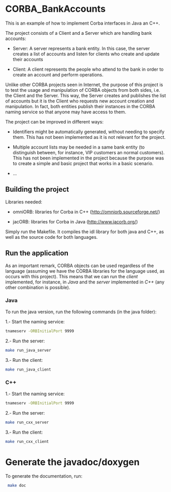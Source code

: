 # CORBA_BankAccounts
This is an example of how to implement Corba interfaces in Java an C++.

The project consists of a Client and a Server which are handling bank accounts:

- Server: A server represents a bank entity. In this case, the server creates a list of accounts and listen for clients who create and update their accounts

- Client: A client represents the people who attend to the bank in order to create an account and perform operations.

Unlike other CORBA projects seen in Internet, the purpose of this project is to test the usage and manipulation of CORBA objects from both sides, i.e. the Client and the Server. This way, the Server creates and publishes the list of accounts but it is the Client who requests new account creation and manipulation. In fact, both entities publish their instances in the CORBA naming service so that anyone may have access to them.

The project can be improved in different ways:

* Identifiers might be automatically generated, without needing to specify them. This has not been implemented as it is not relevant for the project.

* Multiple account lists may be needed in a same bank entity (to distinguish between, for instance, VIP customers an normal customers). This has not been implemented in the project because the purpose was to create a simple and basic project that works in a basic scenario.

* ... 

## Building the project
Libraries needed:

- omniORB: libraries for Corba in C++ (<http://omniorb.sourceforge.net/>)

- jacORB: libraries for Corba in Java (<http://www.jacorb.org/>)

Simply run the Makefile. It compiles the idl library for both java and C++, as well as the source code for both languages.

## Run the application

As an important remark, CORBA objects can be used regardless of the language (assuming we have the CORBA libraries for the language used, as occurs with this project). This means that we can run the _client_ implemented, for instance, in _Java_ and the _server_ implemented in _C++_ (any other combination is possible).

### Java

To run the java version, run the following commands (in the java folder):

1.- Start the naming service:

````bash
tnameserv -ORBInitialPort 9999
````

2.- Run the server:

````bash
make run_java_server
````

3.- Run the client:

````bash
make run_java_client
````

### C++

1.- Start the naming service:

````bash
tnameserv -ORBInitialPort 9999
````

2.- Run the server:

````bash
make run_cxx_server
````

3.- Run the client:

````bash
make run_cxx_client
````

# Generate the javadoc/doxygen

To generate the documentation, run:

````bash
 make doc
````
